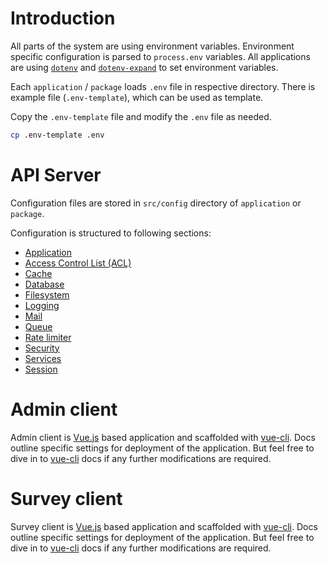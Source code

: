 # Introduction

All parts of the system are using environment variables. Environment specific configuration is parsed to `process.env` variables. All applications are using [`dotenv`](https://github.com/motdotla/dotenv) and [`dotenv-expand`](https://github.com/motdotla/dotenv-expand) to set environment variables.

Each `application` / `package` loads `.env` file in respective directory. There is example file (`.env-template`), which can be used as template.

Copy the `.env-template` file and modify the `.env` file as needed.

```sh
cp .env-template .env
```

# API Server

Configuration files are stored in `src/config` directory of `application` or `package`.

Configuration is structured to following sections:

- [Application](/config/api/application)
- [Access Control List (ACL)](/config/api/acl)
- [Cache](/config/api/cache)
- [Database](/config/api/database)
- [Filesystem](/config/api/filesystem)
- [Logging](/config/api/log)
- [Mail](/config/api/mail)
- [Queue](/config/api/queue)
- [Rate limiter](/config/api/rate-limiter)
- [Security](/config/api/security)
- [Services](/config/api/services)
- [Session](/config/api/session)

# Admin client

Admin client is [Vue.js](https://vuejs.org) based application and scaffolded with [vue-cli](https://cli.vuejs.org). Docs outline specific settings for deployment of the application. But feel free to dive in to [vue-cli](https://cli.vuejs.org) docs if any further modifications are required.

# Survey client

Survey client is [Vue.js](https://vuejs.org) based application and scaffolded with [vue-cli](https://cli.vuejs.org). Docs outline specific settings for deployment of the application. But feel free to dive in to [vue-cli](https://cli.vuejs.org) docs if any further modifications are required.
